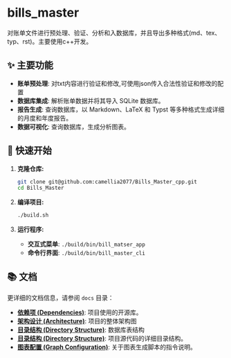 # bills_master

对账单文件进行预处理、验证、分析和入数据库，并且导出多种格式(md、tex、typ、rst)。主要使用c++开发。

## ✨ 主要功能

* **账单预处理**: 对txt内容进行验证和修改,可使用json传入合法性验证和修改的配置
* **数据库集成**: 解析账单数据并将其导入 SQLite 数据库。
* **报告生成**: 查询数据库，以 Markdown、LaTeX 和 Typst 等多种格式生成详细的月度和年度报告。
* **数据可视化**: 查询数据库，生成分析图表。

## 🚀 快速开始

1.  **克隆仓库:**
    ```bash
    git clone git@github.com:camellia2077/Bills_Master_cpp.git
    cd Bills_Master
    ```

2.  **编译项目:**
    ```bash
    ./build.sh
    ```

3.  **运行程序:**
    * **交互式菜单**: `./build/bin/bill_matser_app`
    * **命令行界面**: `./build/bin/bill_master_cli`

## 📚 文档

更详细的文档信息，请参阅 `docs` 目录：

* **[依赖项 (Dependencies)](docs/DEPENDENCIES.md)**: 项目使用的开源库。
* **[架构设计 (Architecture)](docs/ARCHITECTURE.md)**: 项目的整体架构图
* **[目录结构 (Directory Structure)](docs/DATABASE_SCHEMA.md)**: 数据库表结构
* **[目录结构 (Directory Structure)](docs/DIRECTORY_STRUCTURE.md)**: 项目源代码的详细目录结构。
* **[图表配置 (Graph Configuration)](docs/GRAPH_CONFIGURATION.md)**: 关于图表生成脚本的指令说明。